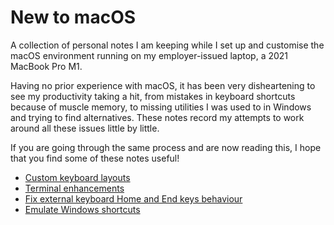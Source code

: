 # New to macOS

A collection of personal notes I am keeping while I set up and customise the macOS environment running on my employer-issued laptop, a 2021 MacBook Pro M1.

Having no prior experience with macOS, it has been very disheartening to see my productivity taking a hit, from mistakes in keyboard shortcuts because of muscle memory, to missing utilities I was used to in Windows and trying to find alternatives. These notes record my attempts to work around all these issues little by little.

If you are going through the same process and are now reading this, I hope that you find some of these notes useful!

- [Custom keyboard layouts](custom-keyboard-layouts.md)
- [Terminal enhancements](terminal.md)
- [Fix external keyboard Home and End keys behaviour](https://discussions.apple.com/thread/251108215)
- [Emulate Windows shortcuts](emulate-windows-shortcuts.md)

